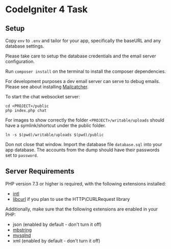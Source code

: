 # CodeIgniter 4 Task

## Setup

Copy `env` to `.env` and tailor for your app, specifically the baseURL
and any database settings.

Please take care to setup the database credentials and the email server configuration.

Run ```composer install``` on the terminal to install the composer dependencies.

For development purposes a dev email server can serve to debug emails. Please see about installing [Mailcatcher](https://mailcatcher.me/).

To start the chat websocket server:
```shell
cd <PROJECT>/public
php index.php chat
```

For images to show correctly the folder `<PROJECT>/writable/uploads` should have a symlink/shortcut under the public folder.

```shell
ln -s $(pwd)/writable/uploads $(pwd)/public
```

Don not close that window. Import the database  file `database.sql` into your app database.
The accounts from the dump should have their passwords set to `password`.
 
## Server Requirements

PHP version 7.3 or higher is required, with the following extensions installed:

- [intl](http://php.net/manual/en/intl.requirements.php)
- [libcurl](http://php.net/manual/en/curl.requirements.php) if you plan to use the HTTP\CURLRequest library

Additionally, make sure that the following extensions are enabled in your PHP:

- json (enabled by default - don't turn it off)
- [mbstring](http://php.net/manual/en/mbstring.installation.php)
- [mysqlnd](http://php.net/manual/en/mysqlnd.install.php)
- xml (enabled by default - don't turn it off)
